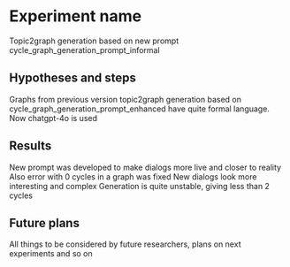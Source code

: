 # Experiment name
Topic2graph generation based on new prompt cycle_graph_generation_prompt_informal

## Hypotheses and steps

Graphs from previous version topic2graph generation based on cycle_graph_generation_prompt_enhanced
have quite formal language.
Now chatgpt-4o is used

## Results

New prompt was developed to make dialogs more live and closer to reality
Also error with 0 cycles in a graph was fixed
New dialogs look more interesting and complex
Generation is quite unstable, giving less than 2 cycles

## Future plans
All things to be considered by future researchers, plans on next experiments and so on
